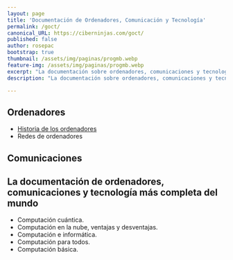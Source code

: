 ```yaml
---
layout: page
title: 'Documentación de Ordenadores, Comunicación y Tecnología'
permalink: /goct/
canonical_URL: https://ciberninjas.com/goct/
published: false
author: rosepac
bootstrap: true
thumbnail: /assets/img/paginas/progmb.webp
feature-img: /assets/img/paginas/progmb.webp
excerpt: "La documentación sobre ordenadores, comunicaciones y tecnología más completa del mundo"
description: "La documentación sobre ordenadores, comunicaciones y tecnología más completa del mundo"

---
```


## Ordenadores

- [Historia de los ordenadores](/historia-ordenadores/) <!-- https://www.explainthatstuff.com/historyofcomputers.html -->
- Redes de ordenadores <!-- https://www.explainthatstuff.com/howcomputernetworkswork.html -->
<!-- https://www.explainthatstuff.com/articles_computers.html -->

## Comunicaciones

<!-- https://www.explainthatstuff.com/articles_communications.html -->

## La documentación de ordenadores, comunicaciones y tecnología más completa del mundo 

- Computación cuántica. <!-- https://www.explainthatstuff.com/quantum-computing.html -->
- Computación en la nube, ventajas y desventajas. <!-- https://www.explainthatstuff.com/cloud-computing-introduction.html  -->
- Computación e informática.
- Computación para todos.
- Computación básica.